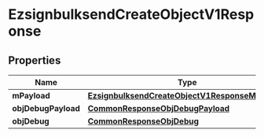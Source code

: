 

# EzsignbulksendCreateObjectV1Response

## Properties

Name | Type | Description | Notes
------------ | ------------- | ------------- | -------------
**mPayload** | [**EzsignbulksendCreateObjectV1ResponseMPayload**](EzsignbulksendCreateObjectV1ResponseMPayload.md) |  | 
**objDebugPayload** | [**CommonResponseObjDebugPayload**](CommonResponseObjDebugPayload.md) |  |  [optional]
**objDebug** | [**CommonResponseObjDebug**](CommonResponseObjDebug.md) |  |  [optional]




